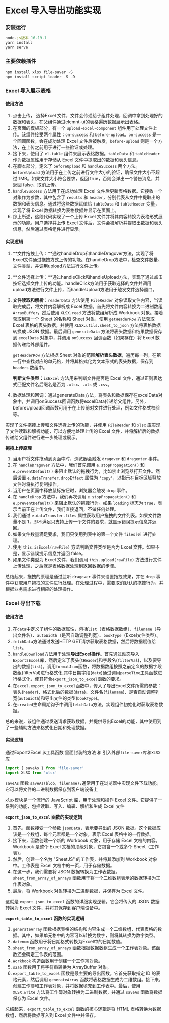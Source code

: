 # Excel 导入导出功能实现

### 安装运行

```javascript
node.js版本 16.19.1
yarn install
yarn serve
```
### 主要依赖插件

```javascript
npm install xlsx file-saver -S
npm install script-loader -S -D
```

### Excel 导入展示表格

#### 使用方法

1. 点击上传， 选择Excel 文件，文件会传递给子组件处理，回调中拿到处理好的数据和表头，在父组件通过elemnt-ui的表格遍历数据展示出表格。
2. 在页面的模板部分，有一个 `upload-excel-component` 组件用于处理文件上传。该组件接受两个属性：`on-success` 和 `before-upload`。`on-success` 是一个回调函数，会在成功处理 Excel 文件后被触发，`before-upload` 则是一个方法，在上传之前用于进行一些验证或处理。
3. 接下来，使用了 `el-table` 组件来展示表格数据。`tableData` 和 `tableHeader` 作为数据属性用于存储从 Excel 文件中提取出的数据和表头信息。
4. 在脚本部分，定义了 `beforeUpload` 和 `handleSuccess` 两个方法。`beforeUpload` 方法用于在上传之前进行文件大小的验证，确保文件大小不超过 1MB。如果文件大小符合要求，返回 true，否则会弹出一个警告消息，并返回 false，取消上传。
5. `handleSuccess` 方法用于在成功处理 Excel 文件后更新表格数据。它接收一个对象作为参数，其中包含了 `results` 和 `header`，分别代表从文件中提取出的数据和表头信息。通过将这些数据赋值给 `tableData` 和 `tableHeader` 变量，实现了将 Excel 数据转换为表格数据并显示在页面上。
6. 综上所述，这段代码实现了一个上传 Excel 文件并将其内容转换为表格形式展示的功能。用户选择并上传 Excel 文件后，文件会被解析并提取出数据和表头信息，然后通过表格组件进行显示。

#### 实现逻辑

1. **文件拖拽上传：**通过handleDrop和handleDragover方法，实现了将Excel文件通过拖拽方式上传的功能。在handleDrop方法中，检查文件数量、文件类型，并调用upload方法进行文件上传。

2. **文件选择上传：**通过handleClick和handleUpload方法，实现了通过点击按钮选择文件上传的功能。handleClick方法用于获取选择的文件并调用upload方法进行文件上传，而handleUpload方法用于触发文件选择窗口。

3. **文件读取和解析：**`readerData` 方法使用 `FileReader` 对象读取文件内容，当读取完成后，将文件内容解析成 Excel 数据。首先将文件内容转换为二进制数组 `ArrayBuffer`，然后使用 `XLSX.read` 方法将数组解析成 Workbook 对象。接着获取到第一个 Sheet 的名称和 Sheet 对象，使用 `getHeaderRow` 方法获取 Excel 表格的表头数据，并使用 `XLSX.utils.sheet_to_json` 方法将表格数据转换成 JSON 数据。最后调用 `generateData` 方法将表头数据和结果数据保存到 `excelData` 对象中，并调用 `onSuccess` 回调函数（如果存在）将 Excel 数据传递给外部组件。

   `getHeaderRow` 方法根据 Sheet 对象的范围**解析表头数据**，遍历每一列，在第一行中查找对应的单元格，并将其格式化为文本形式的表头数据，保存到 `headers` 数组中。

   **判断文件类型：**`isExcel` 方法用来判断文件是否是 Excel 文件，通过正则表达式匹配文件名后缀名是否为 `.xlsx`、`.xls` 或 `.csv`。

4. 数据处理和回调：通过generateData方法，将表头和数据保存在excelData对象中，并调用onSuccess回调函数将excelData传递给父组件。另外，beforeUpload回调函数可用于在上传前对文件进行处理，例如文件格式校验等。

实现了文件拖拽上传和文件选择上传的功能，并使用 `FileReader` 和 `xlsx` 库实现了文件读取和解析功能，可以方便地处理上传的 Excel 文件，并将解析后的数据传递给父组件进行进一步处理或展示。

**拖拽上传原理**

1. 当用户将文件拖动到页面中时，浏览器会触发 `dragover` 和 `dragenter` 事件。
2. 在 `handleDragover` 方法中，我们首先调用 `e.stopPropagation()` 和 `e.preventDefault()` 来阻止默认的拖拽行为，比如禁止浏览器打开文件。然后设置 `e.dataTransfer.dropEffect` 属性为 `'copy'`，以指示在目标区域释放文件时将执行复制操作。
3. 当用户在页面中释放鼠标按钮时，浏览器会触发 `drop` 事件。
4. 在 `handleDrop` 方法中，我们再次调用 `e.stopPropagation()` 和 `e.preventDefault()` 来阻止默认的拖拽行为。如果 `loading` 标志为 `true`，表示当前正在上传文件，我们直接返回，不做任何处理。
5. 我们通过 `e.dataTransfer.files` 属性获取用户拖拽的文件列表。如果文件数量不是 1，即不满足只支持上传一个文件的要求，就显示错误提示信息并返回。
6. 如果文件数量满足要求，我们只使用列表中的第一个文件 `files[0]` 进行处理。
7. 使用 `this.isExcel(rawFile)` 方法判断文件类型是否为 Excel 文件。如果不是，显示错误提示信息并返回 false。
8. 如果文件类型为 Excel 文件，我们调用 `this.upload(rawFile)` 方法进行文件上传处理，之后就是表格数据处理到返回数据的步骤。

总结起来，拖拽的原理是通过监听 `dragover` 事件来设置拖拽效果，并在 `drop` 事件中获取用户拖拽的文件进行处理。在处理过程中，需要取消默认的拖拽行为，并根据业务需求进行相应的处理操作。

### Excel 导出下载

#### 使用方法

1. 在`data`中定义了组件的数据属性，包括`list`（表格数据数组）、`filename`（导出文件名）、`autoWidth`（是否自动调整列宽）、`bookType`（Excel文件类型）。
2. `fetchData`方法通过发送HTTP GET请求获取表格数据，然后将数据赋值给`list`。
3. `handleDownload`方法用于处理**导出Excel操作**。首先通过动态导入`Export2Excel`库，然后定义了表头(`tHeader`)和字段名(`filterVal`)，以及要导出的数据(`list`)。调用`formatJson`函数，将数据数组按照之前定义的数据字段数组(filterVal)进行格式化,其中日期字段(`date`)通过调用`parseTime`工具函数进行格式化，使其符合`export_json_to_excel`函数的要求。
4. 在`excel.export_json_to_excel`函数中，传入了导出Excel文件所需的参数：表头(`header`)、格式化后的数据(`data`)、文件名(`filename`)、是否自动调整列宽(`autoWidth`)和导出文件的类型(`bookType`)。
5. 在`created`生命周期钩子中调用`fetchData`方法，实现组件初始化时获取表格数据。

总的来说，该组件通过发送请求获取数据，并提供导出Excel的功能，其中使用到了一些辅助方法来格式化日期和处理数据。

#### 实现逻辑

通过Export2Excel.js工具函数  里面封装的方法 和 引入外部`file-saver`库和`XLSX`库

```javascript
import { saveAs } from 'file-saver'
import XLSX from 'xlsx'
```

`saveAs` 函数   `saveAs(blob, filename);`通常用于在浏览器中实现文件下载功能。它可以将文件的二进制数据保存到客户端设备上

`xlsx`模块是一个流行的 JavaScript 库，用于处理和操作 Excel 文件。它提供了一系列的功能，包括读取、写入、编辑、解析和生成 Excel 文件

**`export_json_to_excel` 函数的实现逻辑**

1. 首先，函数接受一个参数 `jsonData`，表示要导出的 JSON 数据。这个数据应该是一个数组，每个元素都是一个对象，表示 Excel 表格中的一行数据。
2. 接下来，函数创建一个新的 Workbook 对象，用于存储 Excel 文档的内容。Workbook 是整个 Excel 文档的顶级对象，它包含一个或多个 Sheet（工作表）。
3. 然后，创建一个名为 "SheetJS" 的工作表，并将其添加到 Workbook 对象中。工作表是 Excel 文档中的一页，用于存储数据。
4. 在这一步，我们需要将 JSON 数据转换为工作表数据。`sheet_from_array_of_arrays` 函数用于将一个二维数组表示的数据转换为工作表对象。
5. 最后，将 Workbook 对象转换为二进制数据，并保存为 Excel 文件。

这就是 `export_json_to_excel` 函数的详细实现逻辑。它会将传入的 JSON 数据转换为 Excel 文件，并将其保存到客户端设备中。

**`export_table_to_excel` 函数的实现逻辑**

1. `generateArray` 函数根据表格的结构和内容生成一个二维数组，代表表格的数据。其中，如果单元格中的内容可以转换为数字，则将其转换为数字类型。
2. `datenum` 函数用于将日期格式转换为Excel中的日期数值。
3. `sheet_from_array_of_arrays` 函数根据数据数组生成一个工作表对象。该函数还会确定工作表的范围。
4. `Workbook` 构造函数用于创建一个工作簿对象。
5. `s2ab` 函数用于将字符串转换为 ArrayBuffer 对象。
6. `export_table_to_excel` 函数是最主要的导出函数。它首先获取指定 ID 的表格元素，然后调用 `generateArray` 函数将表格数据生成为二维数组。接下来，创建工作簿和工作表对象，并将数据填充到工作表中。最后，使用 `XLSX.write` 方法将工作簿对象转换为二进制数据，并通过 `saveAs` 函数将数据保存为 Excel 文件。

总结起来，`export_table_to_excel` 函数的核心逻辑是将 HTML 表格转换为数据数组，然后将数据写入到 Excel 文件中并保存。